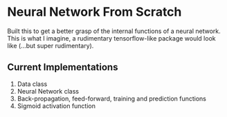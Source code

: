 # Neural Network From Scratch

Built this to get a better grasp of the internal functions of a neural network. This is what I imagine, a rudimentary tensorflow-like package would look like (...but super rudimentary).

## Current Implementations

1. Data class
2. Neural Network class
3. Back-propagation, feed-forward, training and prediction functions
4. Sigmoid activation function
